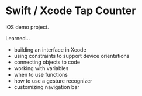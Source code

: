 # Swift / Xcode Tap Counter

iOS demo project.

Learned...

- building an interface in Xcode
- using constraints to support device orientations
- connecting objects to code
- working with variables
- when to use functions
- how to use a gesture recognizer
- customizing navigation bar
